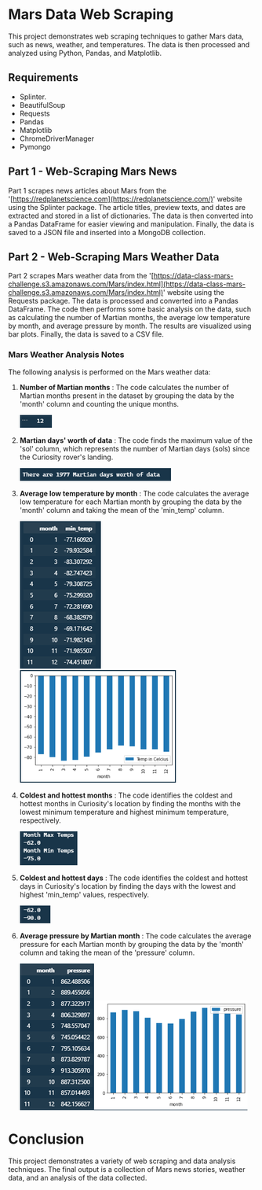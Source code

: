 # Mars Data Web Scraping

This project demonstrates web scraping techniques to gather Mars data, such as news, weather, and temperatures. The data is then processed and analyzed using Python, Pandas, and Matplotlib.

## Requirements

* Splinter.
* BeautifulSoup
* Requests
* Pandas
* Matplotlib
* ChromeDriverManager
* Pymongo

## Part 1 - Web-Scraping Mars News

Part 1 scrapes news articles about Mars from the '[https://redplanetscience.com](https://redplanetscience.com/)' website using the Splinter package. The article titles, preview texts, and dates are extracted and stored in a list of dictionaries. The data is then converted into a Pandas DataFrame for easier viewing and manipulation. Finally, the data is saved to a JSON file and inserted into a MongoDB collection.

## Part 2 - Web-Scraping Mars Weather Data

Part 2 scrapes Mars weather data from the '[https://data-class-mars-challenge.s3.amazonaws.com/Mars/index.html](https://data-class-mars-challenge.s3.amazonaws.com/Mars/index.html)' website using the Requests package. The data is processed and converted into a Pandas DataFrame. The code then performs some basic analysis on the data, such as calculating the number of Martian months, the average low temperature by month, and average pressure by month. The results are visualized using bar plots. Finally, the data is saved to a CSV file.

### Mars Weather Analysis Notes

The following analysis is performed on the Mars weather data:

1. **Number of Martian months** : The code calculates the number of Martian months present in the dataset by grouping the data by the 'month' column and counting the unique months.

   ![1679617503734](image/README/1679617503734.png)
2. **Martian days' worth of data** : The code finds the maximum value of the 'sol' column, which represents the number of Martian days (sols) since the Curiosity rover's landing.

   ![1679617472105](image/README/1679617472105.png)
3. **Average low temperature by month** : The code calculates the average low temperature for each Martian month by grouping the data by the 'month' column and taking the mean of the 'min_temp' column.

   ![1679617549032](image/README/1679617549032.png)![1679617579004](image/README/1679617579004.png)
4. **Coldest and hottest months** : The code identifies the coldest and hottest months in Curiosity's location by finding the months with the lowest minimum temperature and highest minimum temperature, respectively.

   ![1679617606114](image/README/1679617606114.png)
5. **Coldest and hottest days** : The code identifies the coldest and hottest days in Curiosity's location by finding the days with the lowest and highest 'min_temp' values, respectively.

   ![1679617620498](image/README/1679617620498.png)
6. **Average pressure by Martian month** : The code calculates the average pressure for each Martian month by grouping the data by the 'month' column and taking the mean of the 'pressure' column.

   ![1679617643902](image/README/1679617643902.png)![1679617664805](image/README/1679617664805.png)

# Conclusion

This project demonstrates a variety of web scraping and data analysis techniques. The final output is a collection of Mars news stories, weather data, and an analysis of the data collected.
